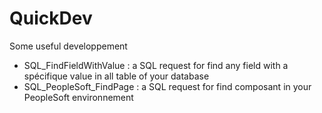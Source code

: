 # QuickDev
Some useful developpement

- SQL_FindFieldWithValue : a SQL request for find any field with a spécifique value in all table of your database
- SQL_PeopleSoft_FindPage :  a SQL request for find  composant in your PeopleSoft environnement
